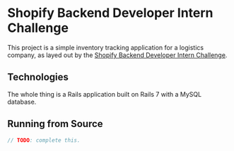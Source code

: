 # Shopify Backend Developer Intern Challenge

This project is a simple inventory tracking application for a logistics company, as layed
out by the [Shopify Backend Developer Intern Challenge](https://docs.google.com/document/d/1z9LZ_kZBUbg-O2MhZVVSqTmvDko5IJWHtuFmIu_Xg1A/edit).

## Technologies
The whole thing is a Rails application built on Rails 7 with
a MySQL database.

## Running from Source
```Rust
// TODO: complete this.
```